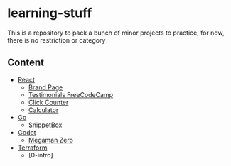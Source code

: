# learning-stuff

This is a repository to pack a bunch of minor projects to practice, for now, there is no restriction or category

## Content

- [React](react)
  - [Brand Page](react/band-page)
  - [Testimonials FreeCodeCamp](react/testimonials-freecodecamp)
  - [Click Counter](react/click-counter)
  - [Calculator](react/calculator)
- [Go](go)
  - [SnippetBox](go/snippetbox/)
- [Godot](godot)
  - [Megaman Zero](godot/megaman-zero)
- [Terraform](terraform)
  - [0-intro]
